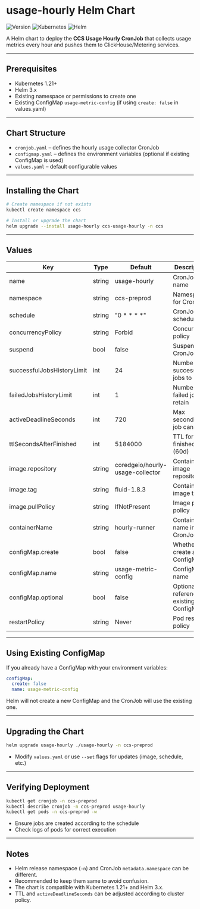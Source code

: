 # usage-hourly Helm Chart

![Version](https://img.shields.io/badge/Version-0.1.0-blue)
![Kubernetes](https://img.shields.io/badge/Kubernetes-1.21+-blue)
![Helm](https://img.shields.io/badge/Helm-3.x-blue)

A Helm chart to deploy the **CCS Usage Hourly CronJob** that collects usage metrics every hour and pushes them to ClickHouse/Metering services.

---

## Prerequisites

- Kubernetes 1.21+  
- Helm 3.x  
- Existing namespace or permissions to create one  
- Existing ConfigMap `usage-metric-config` (if using `create: false` in values.yaml)  

---

## Chart Structure

- `cronjob.yaml` – defines the hourly usage collector CronJob  
- `configmap.yaml` – defines the environment variables (optional if existing ConfigMap is used)  
- `values.yaml` – default configurable values  

---

## Installing the Chart

```bash
# Create namespace if not exists
kubectl create namespace ccs

# Install or upgrade the chart
helm upgrade --install usage-hourly ccs-usage-hourly -n ccs
```

---

## Values

| Key | Type | Default | Description |
|-----|------|---------|-------------|
| name | string | usage-hourly | CronJob name |
| namespace | string | ccs-preprod | Namespace for CronJob |
| schedule | string | "0 * * * *" | CronJob schedule |
| concurrencyPolicy | string | Forbid | Concurrency policy |
| suspend | bool | false | Suspend the CronJob? |
| successfulJobsHistoryLimit | int | 24 | Number of successful jobs to retain |
| failedJobsHistoryLimit | int | 1 | Number of failed jobs to retain |
| activeDeadlineSeconds | int | 720 | Max seconds a job can run |
| ttlSecondsAfterFinished | int | 5184000 | TTL for finished jobs (60d) |
| image.repository | string | coredgeio/hourly-usage-collector | Container image repository |
| image.tag | string | fluid-1.8.3 | Container image tag |
| image.pullPolicy | string | IfNotPresent | Image pull policy |
| containerName | string | hourly-runner | Container name inside CronJob |
| configMap.create | bool | false | Whether to create a new ConfigMap |
| configMap.name | string | usage-metric-config | ConfigMap name |
| configMap.optional | bool | false | Optional reference to existing ConfigMap |
| restartPolicy | string | Never | Pod restart policy |

---

## Using Existing ConfigMap

If you already have a ConfigMap with your environment variables:

```yaml
configMap:
  create: false
  name: usage-metric-config
```

Helm will not create a new ConfigMap and the CronJob will use the existing one.

---

## Upgrading the Chart

```bash
helm upgrade usage-hourly ./usage-hourly -n ccs-preprod
```

- Modify `values.yaml` or use `--set` flags for updates (image, schedule, etc.)  

---

## Verifying Deployment

```bash
kubectl get cronjob -n ccs-preprod
kubectl describe cronjob -n ccs-preprod usage-hourly
kubectl get pods -n ccs-preprod -w
```

- Ensure jobs are created according to the schedule  
- Check logs of pods for correct execution  

---

## Notes

- Helm release namespace (`-n`) and CronJob `metadata.namespace` can be different.  
- Recommended to keep them same to avoid confusion.  
- The chart is compatible with Kubernetes 1.21+ and Helm 3.x.  
- TTL and `activeDeadlineSeconds` can be adjusted according to cluster policy.  

